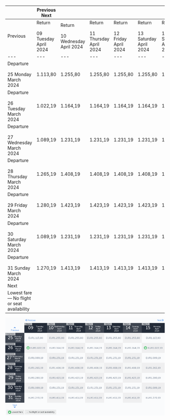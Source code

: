 |     | Previous Next |     |     |     |     |     |     |
| --- | --- | --- | --- | --- | --- | --- | --- |
| Previous | Return<br><br>09 Tuesday April 2024 | Return<br><br>10 Wednesday April 2024 | Return<br><br>11 Thursday April 2024 | Return<br><br>12 Friday April 2024 | Return<br><br>13 Saturday April 2024 | Return<br><br>14 Sunday April 2024 | Return<br><br>15 Monday April 2024 |
| --- | --- | --- | --- | --- | --- | --- | --- |
| Departure<br><br>25 Monday March 2024 | 1.113,80 | 1.255,80 | 1.255,80 | 1.255,80 | 1.255,80 | 1.255,80 | 1.113,80 |
| Departure<br><br>26 Tuesday March 2024 | 1.022,19 | 1.164,19 | 1.164,19 | 1.164,19 | 1.164,19 | 1.164,19 | 1.022,19 |
| Departure<br><br>27 Wednesday March 2024 | 1.089,19 | 1.231,19 | 1.231,19 | 1.231,19 | 1.231,19 | 1.231,19 | 1.089,19 |
| Departure<br><br>28 Thursday March 2024 | 1.265,19 | 1.408,19 | 1.408,19 | 1.408,19 | 1.408,19 | 1.408,19 | 1.265,19 |
| Departure<br><br>29 Friday March 2024 | 1.280,19 | 1.423,19 | 1.423,19 | 1.423,19 | 1.423,19 | 1.423,19 | 1.280,19 |
| Departure<br><br>30 Saturday March 2024 | 1.089,19 | 1.231,19 | 1.231,19 | 1.231,19 | 1.231,19 | 1.231,19 | 1.089,19 |
| Departure<br><br>31 Sunday March 2024 | 1.270,19 | 1.413,19 | 1.413,19 | 1.413,19 | 1.413,19 | 1.413,19 | 1.270,19 |
| Next |
| Lowest fare — No flight or seat availability |     |     |     |     |     |     |     |

![](turkish-airlines.png)